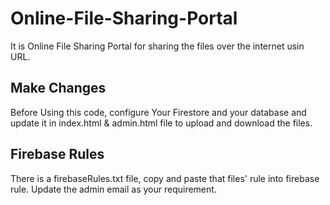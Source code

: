 # Online-File-Sharing-Portal
It is Online File Sharing Portal for sharing the files over the internet usin URL.

## Make Changes
Before Using this code, configure Your Firestore and your database and update it in index.html & admin.html file to upload and download the files.

## Firebase Rules
There is a firebaseRules.txt file, copy and paste that files' rule into firebase rule. Update the admin email as your requirement.
